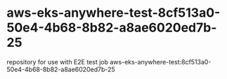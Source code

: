# aws-eks-anywhere-test-8cf513a0-50e4-4b68-8b82-a8ae6020ed7b-25
repository for use with E2E test job aws-eks-anywhere-test:8cf513a0-50e4-4b68-8b82-a8ae6020ed7b-25
